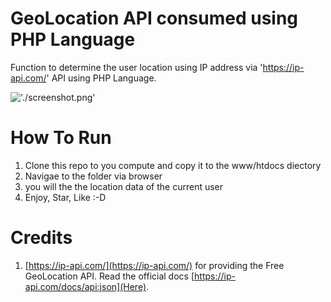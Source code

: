 # GeoLocation API consumed using PHP Language
Function to determine the user location using IP address via 'https://ip-api.com/' API using PHP Language.

!['./screenshot.png'](Screenshot)

# How To Run
1. Clone this repo to you compute and copy it to the www/htdocs diectory
2. Navigae to the folder via browser
3. you will the the location data of the current user
4. Enjoy, Star, Like :-D

# Credits
1. [https://ip-api.com/](https://ip-api.com/) for providing the Free GeoLocation API. Read the official docs [https://ip-api.com/docs/api:json](Here).
